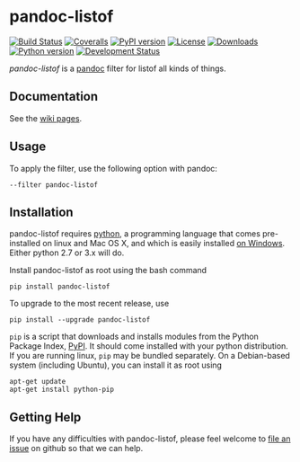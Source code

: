 # pandoc-listof
[![Build Status](https://img.shields.io/travis/chdemko/pandoc-listof.svg)](http://travis-ci.org/chdemko/pandoc-listof)
[![Coveralls](https://img.shields.io/coveralls/chdemko/pandoc-listof.svg)](https://coveralls.io/github/chdemko/pandoc-listof)
[![PyPI version](https://img.shields.io/pypi/v/pandoc-listof.svg)](https://pypi.python.org/pypi/pandoc-listof/)
[![License](https://img.shields.io/pypi/l/pandoc-listof.svg)](http://www.cecill.info/licences/Licence_CeCILL-B_V1-en.html)
[![Downloads](https://img.shields.io/pypi/dm/pandoc-listof.svg)](https://pypi.python.org/pypi/pandoc-listof/)
[![Python version](https://img.shields.io/pypi/pyversions/pandoc-listof.svg)](https://pypi.python.org/pypi/pandoc-listof/)
[![Development Status](https://img.shields.io/pypi/status/pandoc-listof.svg)](https://pypi.python.org/pypi/pandoc-listof/)

*pandoc-listof* is a [pandoc] filter for listof all kinds of things.

[pandoc]: http://pandoc.org/

Documentation
-------------

See the [wiki pages](https://github.com/chdemko/pandoc-listof/wiki).

Usage
-----

To apply the filter, use the following option with pandoc:

    --filter pandoc-listof

Installation
------------

pandoc-listof requires [python], a programming language that comes pre-installed on linux and Mac OS X, and which is easily installed [on Windows]. Either python 2.7 or 3.x will do.

Install pandoc-listof as root using the bash command

    pip install pandoc-listof 

To upgrade to the most recent release, use

    pip install --upgrade pandoc-listof 

`pip` is a script that downloads and installs modules from the Python Package Index, [PyPI].  It should come installed with your python distribution.  If you are running linux, `pip` may be bundled separately. On a Debian-based system (including Ubuntu), you can install it as root using

    apt-get update
    apt-get install python-pip

[python]: https://www.python.org/
[on Windows]: https://www.python.org/downloads/windows/
[PyPI]: https://pypi.python.org/pypi


Getting Help
------------

If you have any difficulties with pandoc-listof, please feel welcome to [file an issue] on github so that we can help.

[file an issue]: https://github.com/chdemko/pandoc-listof/issues
